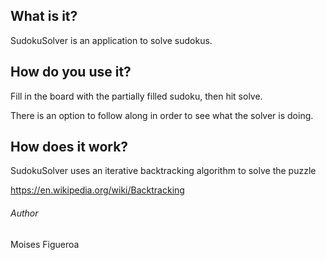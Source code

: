 ## What is it?

SudokuSolver is an application to solve sudokus.

## How do you use it?

Fill in the board with the partially filled sudoku, then hit solve. 

There is an option to follow along in order to see what the solver is doing.

## How does it work?

SudokuSolver uses an iterative backtracking algorithm to solve the puzzle

https://en.wikipedia.org/wiki/Backtracking


###### Author
Moises Figueroa





